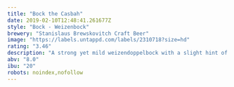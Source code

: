 ```yaml
---
title: "Bock the Casbah"
date: 2019-02-10T12:48:41.261677Z
style: "Bock - Weizenbock"
brewery: "Stanislaus Brewskovitch Craft Beer"
image: "https://labels.untappd.com/labels/2310718?size=hd"
rating: "3.46"
description: "A strong yet mild weizendoppelbock with a slight hint of oranges which makes you want to skank."
abv: "8.0"
ibu: "20"
robots: noindex,nofollow
---
```

